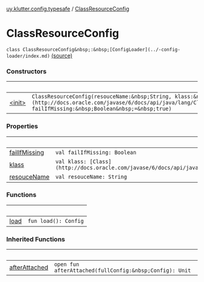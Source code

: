 [uy.klutter.config.typesafe](../index.md) / [ClassResourceConfig](.)


# ClassResourceConfig
`class ClassResourceConfig&nbsp;:&nbsp;[ConfigLoader](../-config-loader/index.md)` [(source)](https://github.com/kohesive/klutter/blob/master/config-typesafe-jdk6/src/main/kotlin/uy/klutter/config/typesafe/ConfigLoading.kt#L129)



### Constructors

|&nbsp;|&nbsp;|
|---|---|
| [&lt;init&gt;](-init-.md) | `ClassResourceConfig(resouceName:&nbsp;String, klass:&nbsp;[Class](http://docs.oracle.com/javase/6/docs/api/java/lang/Class.html)&lt;*&gt;, failIfMissing:&nbsp;Boolean&nbsp;=&nbsp;true)` |

### Properties

|&nbsp;|&nbsp;|
|---|---|
| [failIfMissing](fail-if-missing.md) | `val failIfMissing: Boolean` |
| [klass](klass.md) | `val klass: [Class](http://docs.oracle.com/javase/6/docs/api/java/lang/Class.html)&lt;*&gt;` |
| [resouceName](resouce-name.md) | `val resouceName: String` |

### Functions

|&nbsp;|&nbsp;|
|---|---|
| [load](load.md) | `fun load(): Config` |

### Inherited Functions

|&nbsp;|&nbsp;|
|---|---|
| [afterAttached](../-config-loader/after-attached.md) | `open fun afterAttached(fullConfig:&nbsp;Config): Unit` |
